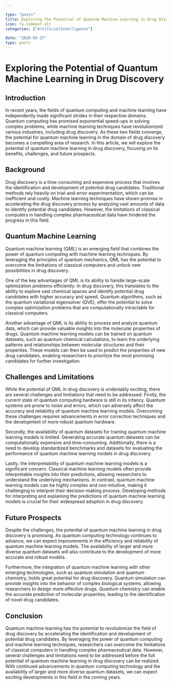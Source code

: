 ```yaml
---

type: "posts"
title: Exploring the Potential of Quantum Machine Learning in Drug Discovery
icon: fa-comment-alt
categories: ["ArtificialIntelligence"]

date: "2020-02-27"
type: posts
---
```





# Exploring the Potential of Quantum Machine Learning in Drug Discovery

## Introduction

In recent years, the fields of quantum computing and machine learning have independently made significant strides in their respective domains. Quantum computing has promised exponential speed-ups in solving complex problems, while machine learning techniques have revolutionized various industries, including drug discovery. As these two fields converge, the potential for quantum machine learning in the domain of drug discovery becomes a compelling area of research. In this article, we will explore the potential of quantum machine learning in drug discovery, focusing on its benefits, challenges, and future prospects.

## Background

Drug discovery is a time-consuming and expensive process that involves the identification and development of potential drug candidates. Traditional methods rely heavily on trial-and-error experimentation, which can be inefficient and costly. Machine learning techniques have shown promise in accelerating the drug discovery process by analyzing vast amounts of data to identify potential drug candidates. However, the limitations of classical computers in handling complex pharmaceutical data have hindered the progress in this field.

## Quantum Machine Learning

Quantum machine learning (QML) is an emerging field that combines the power of quantum computing with machine learning techniques. By leveraging the principles of quantum mechanics, QML has the potential to overcome the limitations of classical computers and unlock new possibilities in drug discovery.

One of the key advantages of QML is its ability to handle large-scale optimization problems efficiently. In drug discovery, this translates to the ability to explore vast chemical spaces and identify potential drug candidates with higher accuracy and speed. Quantum algorithms, such as the quantum variational eigensolver (QVE), offer the potential to solve complex optimization problems that are computationally intractable for classical computers.

Another advantage of QML is its ability to process and analyze quantum data, which can provide valuable insights into the molecular properties of drugs. Quantum machine learning models can be trained on quantum datasets, such as quantum chemical calculations, to learn the underlying patterns and relationships between molecular structures and their properties. These models can then be used to predict the properties of new drug candidates, enabling researchers to prioritize the most promising candidates for further investigation.

## Challenges and Limitations

While the potential of QML in drug discovery is undeniably exciting, there are several challenges and limitations that need to be addressed. Firstly, the current state of quantum computing hardware is still in its infancy. Quantum systems are prone to noise and errors, which can adversely affect the accuracy and reliability of quantum machine learning models. Overcoming these challenges requires advancements in error correction techniques and the development of more robust quantum hardware.

Secondly, the availability of quantum datasets for training quantum machine learning models is limited. Generating accurate quantum datasets can be computationally expensive and time-consuming. Additionally, there is a need to develop standardized benchmarks and datasets for evaluating the performance of quantum machine learning models in drug discovery.

Lastly, the interpretability of quantum machine learning models is a significant concern. Classical machine learning models often provide interpretable insights into their predictions, allowing researchers to understand the underlying mechanisms. In contrast, quantum machine learning models can be highly complex and non-intuitive, making it challenging to interpret their decision-making process. Developing methods for interpreting and explaining the predictions of quantum machine learning models is crucial for their widespread adoption in drug discovery.

## Future Prospects

Despite the challenges, the potential of quantum machine learning in drug discovery is promising. As quantum computing technology continues to advance, we can expect improvements in the efficiency and reliability of quantum machine learning models. The availability of larger and more diverse quantum datasets will also contribute to the development of more accurate and robust models.

Furthermore, the integration of quantum machine learning with other emerging technologies, such as quantum simulation and quantum chemistry, holds great potential for drug discovery. Quantum simulation can provide insights into the behavior of complex biological systems, allowing researchers to design more effective drugs. Quantum chemistry can enable the accurate prediction of molecular properties, leading to the identification of novel drug candidates.

## Conclusion

Quantum machine learning has the potential to revolutionize the field of drug discovery by accelerating the identification and development of potential drug candidates. By leveraging the power of quantum computing and machine learning techniques, researchers can overcome the limitations of classical computers in handling complex pharmaceutical data. However, several challenges and limitations need to be addressed before the full potential of quantum machine learning in drug discovery can be realized. With continued advancements in quantum computing technology and the availability of larger and more diverse quantum datasets, we can expect exciting developments in this field in the coming years.